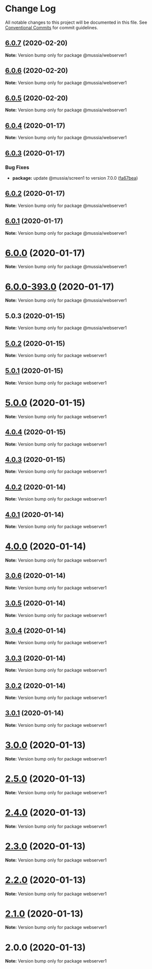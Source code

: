 # Change Log

All notable changes to this project will be documented in this file.
See [Conventional Commits](https://conventionalcommits.org) for commit guidelines.

## [6.0.7](https://github.com/yurikrupnik/mussia3/compare/@mussia/webserver1@6.0.6...@mussia/webserver1@6.0.7) (2020-02-20)

**Note:** Version bump only for package @mussia/webserver1





## [6.0.6](https://github.com/yurikrupnik/mussia3/compare/@mussia/webserver1@6.0.5...@mussia/webserver1@6.0.6) (2020-02-20)

**Note:** Version bump only for package @mussia/webserver1





## [6.0.5](https://github.com/yurikrupnik/mussia3/compare/@mussia/webserver1@6.0.4...@mussia/webserver1@6.0.5) (2020-02-20)

**Note:** Version bump only for package @mussia/webserver1





## [6.0.4](https://github.com/yurikrupnik/mussia3/compare/@mussia/webserver1@6.0.3...@mussia/webserver1@6.0.4) (2020-01-17)

**Note:** Version bump only for package @mussia/webserver1





## [6.0.3](https://github.com/yurikrupnik/mussia3/compare/@mussia/webserver1@6.0.2...@mussia/webserver1@6.0.3) (2020-01-17)


### Bug Fixes

* **package:** update @mussia/screen1 to version 7.0.0 ([fa67bea](https://github.com/yurikrupnik/mussia3/commit/fa67bea115d2e3c3d055e700a3c93fdba5e1d561))





## [6.0.2](https://github.com/yurikrupnik/mussia3/compare/@mussia/webserver1@6.0.1...@mussia/webserver1@6.0.2) (2020-01-17)

**Note:** Version bump only for package @mussia/webserver1





## [6.0.1](https://github.com/yurikrupnik/mussia3/compare/@mussia/webserver1@6.0.0...@mussia/webserver1@6.0.1) (2020-01-17)

**Note:** Version bump only for package @mussia/webserver1





# [6.0.0](https://github.com/yurikrupnik/mussia3/compare/@mussia/webserver1@6.0.0-393.0...@mussia/webserver1@6.0.0) (2020-01-17)

**Note:** Version bump only for package @mussia/webserver1





# [6.0.0-393.0](https://github.com/yurikrupnik/mussia3/compare/@mussia/webserver1@5.0.3...@mussia/webserver1@6.0.0-393.0) (2020-01-17)

**Note:** Version bump only for package @mussia/webserver1





## 5.0.3 (2020-01-15)

**Note:** Version bump only for package @mussia/webserver1





## [5.0.2](https://github.com/yurikrupnik/mussia3/compare/webserver1@5.0.1...webserver1@5.0.2) (2020-01-15)

**Note:** Version bump only for package webserver1





## [5.0.1](https://github.com/yurikrupnik/mussia3/compare/webserver1@5.0.0...webserver1@5.0.1) (2020-01-15)

**Note:** Version bump only for package webserver1





# [5.0.0](https://github.com/yurikrupnik/mussia3/compare/webserver1@4.0.4...webserver1@5.0.0) (2020-01-15)

**Note:** Version bump only for package webserver1





## [4.0.4](https://github.com/yurikrupnik/mussia3/compare/webserver1@4.0.3...webserver1@4.0.4) (2020-01-15)

**Note:** Version bump only for package webserver1





## [4.0.3](https://github.com/yurikrupnik/mussia3/compare/webserver1@4.0.2...webserver1@4.0.3) (2020-01-15)

**Note:** Version bump only for package webserver1





## [4.0.2](https://github.com/yurikrupnik/mussia3/compare/webserver1@4.0.1...webserver1@4.0.2) (2020-01-14)

**Note:** Version bump only for package webserver1





## [4.0.1](https://github.com/yurikrupnik/mussia3/compare/webserver1@4.0.0...webserver1@4.0.1) (2020-01-14)

**Note:** Version bump only for package webserver1





# [4.0.0](https://github.com/yurikrupnik/mussia3/compare/webserver1@3.0.6...webserver1@4.0.0) (2020-01-14)

**Note:** Version bump only for package webserver1





## [3.0.6](https://github.com/yurikrupnik/mussia3/compare/webserver1@3.0.5...webserver1@3.0.6) (2020-01-14)

**Note:** Version bump only for package webserver1





## [3.0.5](https://github.com/yurikrupnik/mussia3/compare/webserver1@3.0.4...webserver1@3.0.5) (2020-01-14)

**Note:** Version bump only for package webserver1





## [3.0.4](https://github.com/yurikrupnik/mussia3/compare/webserver1@3.0.3...webserver1@3.0.4) (2020-01-14)

**Note:** Version bump only for package webserver1





## [3.0.3](https://github.com/yurikrupnik/mussia3/compare/webserver1@3.0.2...webserver1@3.0.3) (2020-01-14)

**Note:** Version bump only for package webserver1





## [3.0.2](https://github.com/yurikrupnik/mussia3/compare/webserver1@3.0.1...webserver1@3.0.2) (2020-01-14)

**Note:** Version bump only for package webserver1





## [3.0.1](https://github.com/yurikrupnik/mussia3/compare/webserver1@3.0.0...webserver1@3.0.1) (2020-01-14)

**Note:** Version bump only for package webserver1





# [3.0.0](https://github.com/yurikrupnik/mussia3/compare/webserver1@2.5.0...webserver1@3.0.0) (2020-01-13)

**Note:** Version bump only for package webserver1





# [2.5.0](https://github.com/yurikrupnik/mussia3/compare/webserver1@2.4.0...webserver1@2.5.0) (2020-01-13)

**Note:** Version bump only for package webserver1





# [2.4.0](https://github.com/yurikrupnik/mussia3/compare/webserver1@2.3.0...webserver1@2.4.0) (2020-01-13)

**Note:** Version bump only for package webserver1





# [2.3.0](https://github.com/yurikrupnik/mussia3/compare/webserver1@2.2.0...webserver1@2.3.0) (2020-01-13)

**Note:** Version bump only for package webserver1





# [2.2.0](https://github.com/yurikrupnik/mussia3/compare/webserver1@2.1.0...webserver1@2.2.0) (2020-01-13)

**Note:** Version bump only for package webserver1





# [2.1.0](https://github.com/yurikrupnik/mussia3/compare/webserver1@2.0.0...webserver1@2.1.0) (2020-01-13)

**Note:** Version bump only for package webserver1





# 2.0.0 (2020-01-13)

**Note:** Version bump only for package webserver1
